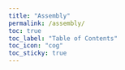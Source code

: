 ```yaml
---
title: "Assembly"
permalink: /assembly/
toc: true
toc_label: "Table of Contents"
toc_icon: "cog"
toc_sticky: true
---
```

